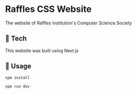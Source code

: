 # Raffles CSS Website
The website of Raffles Institution's Computer Science Society

## 🤖 Tech
This website was built using Next.js

## 🔨 Usage
```bash
npm install
```

```bash
npm run dev
```
